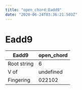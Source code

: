 ```yaml
---
title: "open_chord:Eadd9"
date: "2020-06-24T03:36:21.503Z"
---
```


# Eadd9
Eadd9 | open_chord
--- | ---
Root string | 6
V of | undefined
Fingering | 022102

